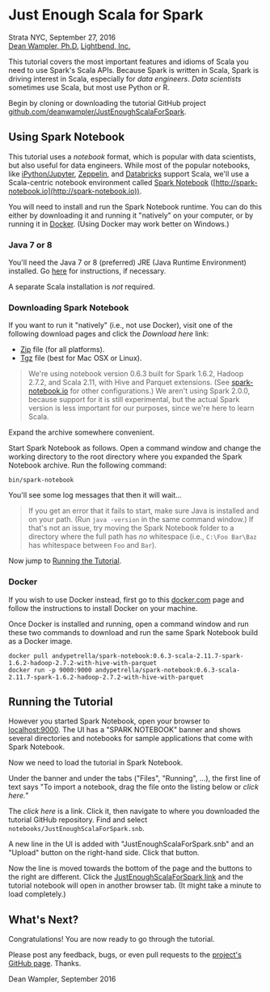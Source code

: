 # Just Enough Scala for Spark

Strata NYC, September 27, 2016<br/>
[Dean Wampler, Ph.D.](mailto:dean.wampler@lightbend.com)
[Lightbend, Inc.](http://lightbend.com)

This tutorial covers the most important features and idioms of Scala you need to use Spark's Scala APIs. Because Spark is written in Scala, Spark is driving interest in Scala, especially for _data engineers_. _Data scientists_ sometimes use Scala, but most use Python or R.

Begin by cloning or downloading the tutorial GitHub project [github.com/deanwampler/JustEnoughScalaForSpark](https://github.com/deanwampler/JustEnoughScalaForSpark).

## Using Spark Notebook

This tutorial uses a _notebook_ format, which is popular with data scientists, but also useful for data engineers. While most of the popular notebooks, like [iPython/Jupyter](https://ipython.org/), [Zeppelin](http://zeppelin-project.org/), and [Databricks](https://databricks.com/) support Scala, we'll use a Scala-centric notebook environment called [Spark Notebook](http://spark-notebook.io) ([http://spark-notebook.io](http://spark-notebook.io)). 

You will need to install and run the Spark Notebook runtime. You can do this either by downloading it and running it "natively" on your computer, or by running it in [Docker](https://docker.com). (Using Docker may work better on Windows.)

### Java 7 or 8

You'll need the Java 7 or 8 (preferred) JRE (Java Runtime Environment) installed. Go [here](https://java.com/en/download/help/index_installing.xml) for instructions, if necessary.

A separate Scala installation is _not_ required.

### Downloading Spark Notebook

If you want to run it "natively" (i.e., not use Docker), visit one of the following download pages and click the _Download here_ link:

* [Zip](http://spark-notebook.io/dl/zip/0.6.3/2.11/1.6.2/2.7.2/true/true) file (for all platforms).
* [Tgz](http://spark-notebook.io/dl/tgz/0.6.3/2.11/1.6.2/2.7.2/true/true) file (best for Mac OSX or Linux).

> We're using notebook version 0.6.3 built for Spark 1.6.2, Hadoop 2.7.2, and Scala 2.11, with Hive and Parquet extensions. (See [spark-notebook.io](http://spark-notebook.io) for other configurations.) We aren't using Spark 2.0.0, because support for it is still experimental, but the actual Spark version is less important for our purposes, since we're here to learn Scala.

Expand the archive somewhere convenient.

Start Spark Notebook as follows. Open a command window and change the working directory to the root directory where you expanded the Spark Notebook archive. Run the following command:
```
bin/spark-notebook
```

You'll see some log messages that then it will wait...

> If you get an error that it fails to start, make sure Java is installed and on your path. (Run `java -version` in the same command window.) If that's not an issue, try moving the Spark Notebook folder to a directory where the full path has *no* whitespace (i.e., `C:\Foo Bar\Baz` has whitespace between `Foo` and `Bar`).

Now jump to <a href="#RunningTutorial">Running the Tutorial</a>.

### Docker

If you wish to use Docker instead, first go to this [docker.com](https://www.docker.com/products/overview) page and follow the instructions to install Docker on your machine.

Once Docker is installed and running, open a command window and run these two commands to download and run the same Spark Notebook build as a Docker image.


```
docker pull andypetrella/spark-notebook:0.6.3-scala-2.11.7-spark-1.6.2-hadoop-2.7.2-with-hive-with-parquet
docker run -p 9000:9000 andypetrella/spark-notebook:0.6.3-scala-2.11.7-spark-1.6.2-hadoop-2.7.2-with-hive-with-parquet
```

<a name="RunningTutorial"></a>
## Running the Tutorial

However you started Spark Notebook, open your browser to [localhost:9000](http://localhost:9000/). The UI has a "SPARK NOTEBOOK" banner and shows several directories and notebooks for sample applications that come with Spark Notebook.

Now we need to load the tutorial in Spark Notebook.

Under the banner and under the tabs ("Files", "Running", ...), the first line of text says "To import a notebook, drag the file onto the listing below or *click here.*"

The *click here* is a link. Click it, then navigate to where you downloaded the tutorial GitHub repository. Find and select `notebooks/JustEnoughScalaForSpark.snb`.

A new line in the UI is added with "JustEnoughScalaForSpark.snb" and an "Upload" button on the right-hand side. Click that button.

Now the line is moved towards the bottom of the page and the buttons to the right are different. Click the [JustEnoughScalaForSpark link](http://localhost:9000/notebooks/JustEnoughScalaForSpark.snb) and the tutorial notebook will open in another browser tab. (It might take a minute to load completely.)

## What's Next?

Congratulations! You are now ready to go through the tutorial. 

Please post any feedback, bugs, or even pull requests to the [project's GitHub page](https://github.com/deanwampler/JustEnoughScalaForSpark). Thanks.

Dean Wampler, September 2016
